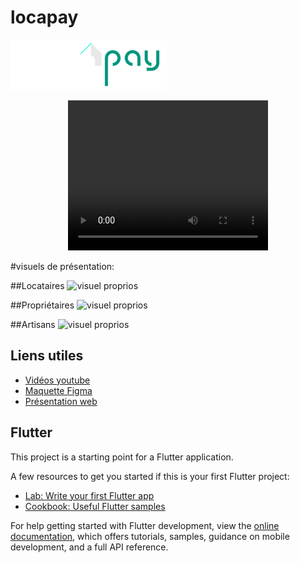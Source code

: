 # locapay
![logo locapay](assets/images/logo.png)

<p align="center">
  <video src="https://drive.google.com/file/d/1O6OCEaDCW0gl-PMP4qe55KrziK1ddYRB/view?usp=drive_link" width="320" height="240" controls>
</video>
</p>


#visuels de présentation:

##Locataires
![visuel proprios](0-visuels-présentation/Locataires.jpg)

##Propriétaires
![visuel proprios](0-visuels-présentation/Proprios.jpg)

##Artisans
![visuel proprios](0-visuels-présentation/Artisans.jpg)












## Liens utiles



- [Vidéos youtube](https://youtu.be/FvUZMTSa3Xo)
- [Maquette Figma](https://www.figma.com/file/3gHRzdbkQ7MMayEaxPPyiP/LocaPay?type=design&node-id=0%3A1&mode=design&t=EtT0pez9xu4CswOe-1)
- [Présentation web](https://webcreation-dev.github.io/LOCAPAY_APP)




## Flutter

This project is a starting point for a Flutter application.

A few resources to get you started if this is your first Flutter project:

- [Lab: Write your first Flutter app](https://docs.flutter.dev/get-started/codelab)
- [Cookbook: Useful Flutter samples](https://docs.flutter.dev/cookbook)

For help getting started with Flutter development, view the
[online documentation](https://docs.flutter.dev/), which offers tutorials,
samples, guidance on mobile development, and a full API reference.
